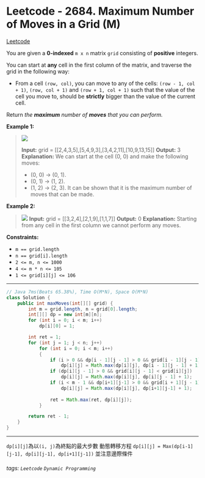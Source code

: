# Leetcode - 2684. Maximum Number of Moves in a Grid (M)

[Leetcode](https://leetcode.com/problems/maximum-number-of-moves-in-a-grid/)

You are given a **0-indexed** `m x n` matrix `grid` consisting of **positive** integers.

You can start at **any** cell in the first column of the matrix, and traverse the grid in the following way:

-   From a cell `(row, col)`, you can move to any of the cells: `(row - 1, col + 1)`, `(row, col + 1)` and `(row + 1, col + 1)` such that the value of the cell you move to, should be **strictly** bigger than the value of the current cell.

Return _the **maximum** number of **moves** that you can perform._

**Example 1:**

> ![](https://assets.leetcode.com/uploads/2023/04/11/yetgriddrawio-10.png)
> 
> **Input:** grid = [[2,4,3,5],[5,4,9,3],[3,4,2,11],[10,9,13,15]]
> **Output:** 3
> **Explanation:** We can start at the cell (0, 0) and make the following moves:
> - (0, 0) -> (0, 1).
> - (0, 1) -> (1, 2).
> - (1, 2) -> (2, 3).
> It can be shown that it is the maximum number of moves that can be made.

**Example 2:**

> ![](https://assets.leetcode.com/uploads/2023/04/12/yetgrid4drawio.png)
> **Input:** grid = [[3,2,4],[2,1,9],[1,1,7]]
> **Output:** 0
> **Explanation:** Starting from any cell in the first column we cannot perform any moves.

**Constraints:**

-   `m == grid.length`
-   `n == grid[i].length`
-   `2 <= m, n <= 1000`
-   `4 <= m * n <= 105`
-   `1 <= grid[i][j] <= 106`

---
```java
// Java 7ms(Beats 65.38%), Time O(M*N), Space O(M*N)
class Solution {
    public int maxMoves(int[][] grid) {
        int m = grid.length, n = grid[0].length;
        int[][] dp = new int[m][n];
        for (int i = 0; i < m; i++)
            dp[i][0] = 1;

        int ret = 1;
        for (int j = 1; j < n; j++)
            for (int i = 0; i < m; i++)
            {
                if (i > 0 && dp[i - 1][j - 1] > 0 && grid[i - 1][j - 1] < grid[i][j])
                    dp[i][j] = Math.max(dp[i][j], dp[i - 1][j - 1] + 1);
                if (dp[i][j - 1] > 0 && grid[i][j - 1] < grid[i][j])
                    dp[i][j] = Math.max(dp[i][j], dp[i][j - 1] + 1);
                if (i < m - 1 && dp[i+1][j-1] > 0 && grid[i + 1][j - 1] < grid[i][j])
                    dp[i][j] = Math.max(dp[i][j], dp[i+1][j-1] + 1);
                
                ret = Math.max(ret, dp[i][j]);
            }

        return ret - 1;
    }
}
```
---

`dp[i][j]`為以`(i, j)`為終點的最大步數
動態轉移方程 `dp[i][j] = Max(dp[i-1][j-1], dp[i][j-1], dp[i+1][j-1])`
並注意邊際條件

###### tags: `Leetcode` `Dynamic Programming`